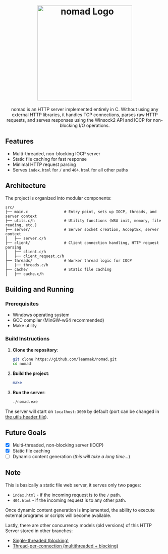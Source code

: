 <div align="center">
  <h1>
    <img width="300" alt="nomad Logo" src="https://github.com/user-attachments/assets/4754b671-1fd1-429a-b3ae-0285e048ed23" />
  </h1>

  <p>nomad is an HTTP server implemented entirely in C. Without using any external HTTP libraries, it handles TCP connections, parses raw HTTP requests, and serves responses using the Winsock2 API and IOCP for non-blocking I/O operations.</p>
</div>

## Features
- Multi-threaded, non-blocking IOCP server
- Static file caching for fast response
- Minimal HTTP request parsing
- Serves `index.html` for `/` and `404.html` for all other paths

## Architecture

The project is organized into modular components:

```
src/
├── main.c                # Entry point, sets up IOCP, threads, and server context
├── utils.c/h             # Utility functions (WSA init, memory, file reading, etc.)
├── server/               # Server socket creation, AcceptEx, server context
│   ├── server.c/h
├── client/               # Client connection handling, HTTP request parsing
│   ├── client.c/h
│   ├── client_request.c/h
├── threads/              # Worker thread logic for IOCP
│   ├── threads.c/h
├── cache/                # Static file caching
│   ├── cache.c/h
```

## Building and Running

### Prerequisites

- Windows operating system
- GCC compiler (MinGW-w64 recommended)
- Make utility

### Build Instructions

1. **Clone the repository**:
   ```bash
   git clone https://github.com/leanmak/nomad.git
   cd nomad
   ```

2. **Build the project**:
   ```bash
   make
   ```

3. **Run the server**:
   ```bash
   ./nomad.exe
   ```

The server will start on `localhost:3000` by default (port can be changed in [the utils header file](https://github.com/leanmak/nomad/blob/main/src/utils.h#L10)).

## Future Goals
- [X] Multi-threaded, non-blocking server (IOCP)
- [X] Static file caching
- [ ] Dynamic content generation (_this will take a long time..._)

## Note
This is basically a static file web server, it serves only two pages:
- ``index.html`` - if the incoming request is to the ``/`` path.
- ``404.html`` - if the incoming request is to any other path.<br>

<p>Once dynamic content generation is implemented, the ability to execute external programs or scripts will become available.</p>

Lastly, there are other concurrency models (old versions) of this HTTP Server stored in other branches:
- [Single-threaded (blocking)](https://github.com/leanmak/nomad/tree/single-threaded)
- [Thread-per-connection (multithreaded + blocking)](https://github.com/leanmak/nomad/tree/thread-per-connection)
